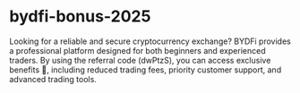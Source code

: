# bydfi-bonus-2025
Looking for a reliable and secure cryptocurrency exchange? BYDFi provides a professional platform designed for both beginners and experienced traders. By using the referral code (dwPtzS), you can access exclusive benefits 💎, including reduced trading fees, priority customer support, and advanced trading tools.
